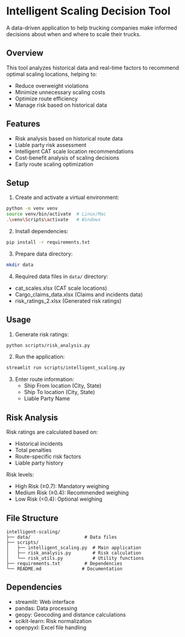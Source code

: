 # Intelligent Scaling Decision Tool

A data-driven application to help trucking companies make informed decisions about when and where to scale their trucks.

## Overview

This tool analyzes historical data and real-time factors to recommend optimal scaling locations, helping to:
- Reduce overweight violations
- Minimize unnecessary scaling costs
- Optimize route efficiency
- Manage risk based on historical data

## Features

- Risk analysis based on historical route data
- Liable party risk assessment
- Intelligent CAT scale location recommendations
- Cost-benefit analysis of scaling decisions
- Early route scaling optimization

## Setup

1. Create and activate a virtual environment:
```bash
python -m venv venv
source venv/bin/activate  # Linux/Mac
.\venv\Scripts\activate   # Windows
```

2. Install dependencies:
```bash
pip install -r requirements.txt
```

3. Prepare data directory:
```bash
mkdir data
```

4. Required data files in `data/` directory:
- cat_scales.xlsx (CAT scale locations)
- Cargo_claims_data.xlsx (Claims and incidents data)
- risk_ratings_2.xlsx (Generated risk ratings)

## Usage

1. Generate risk ratings:
```bash
python scripts/risk_analysis.py
```

2. Run the application:
```bash
streamlit run scripts/intelligent_scaling.py
```

3. Enter route information:
   - Ship From location (City, State)
   - Ship To location (City, State)
   - Liable Party Name

## Risk Analysis

Risk ratings are calculated based on:
- Historical incidents
- Total penalties
- Route-specific risk factors
- Liable party history

Risk levels:
- High Risk (≥0.7): Mandatory weighing
- Medium Risk (≥0.4): Recommended weighing
- Low Risk (<0.4): Optional weighing

## File Structure

```
intelligent-scaling/
├── data/                    # Data files
├── scripts/
│   ├── intelligent_scaling.py  # Main application
│   ├── risk_analysis.py        # Risk calculation
│   └── risk_utils.py           # Utility functions
├── requirements.txt         # Dependencies
└── README.md               # Documentation
```

## Dependencies

- streamlit: Web interface
- pandas: Data processing
- geopy: Geocoding and distance calculations
- scikit-learn: Risk normalization
- openpyxl: Excel file handling